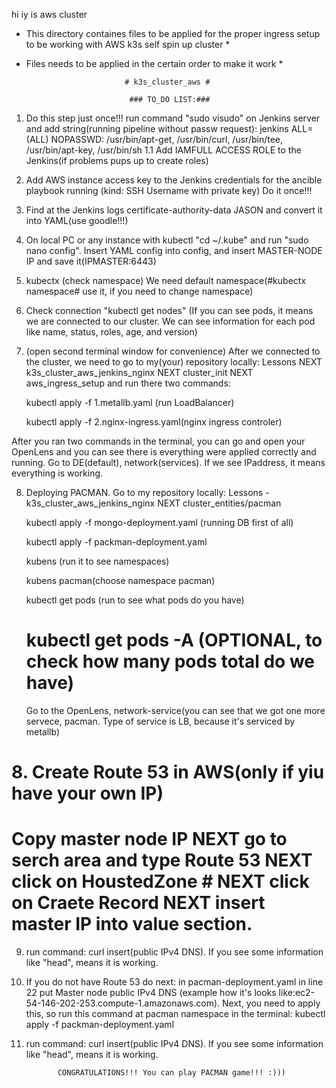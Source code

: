 hi iy is aws cluster 
* This directory containes files to be applied for the proper ingress setup to be working with AWS k3s self spin up cluster *
* Files needs to be applied in the certain order to make it work *


                            # k3s_cluster_aws #

                             ### TO_DO LIST:###

1. Do this step just once!!! run command "sudo visudo" on Jenkins server and add string(running pipeline without passw request):
   jenkins ALL=(ALL) NOPASSWD: /usr/bin/apt-get, /usr/bin/curl, /usr/bin/tee, /usr/bin/apt-key, /usr/bin/sh
   1.1 Add IAMFULL ACCESS ROLE to the Jenkins(if problems pups up to create roles)

2. Add AWS instance access key to the Jenkins credentials for the ancible playbook running (kind: SSH Username with private key) Do it once!!!

3. Find at the Jenkins logs certificate-authority-data JASON and convert it into YAML(use goodle!!!)

4. On local PC or any instance with kubectl "cd ~/.kube" and run "sudo nano config". Insert YAML config into config, and insert  MASTER-NODE IP and save it(IPMASTER:6443)

6. kubectx (check namespace) We need default namespace(#kubectx namespace# use it, if you need to change namespace)

5. Check connection "kubectl get nodes" (If you can see pods, it means we are connected to our cluster. We can see information for each pod like name, status, roles, age, and version)

6. (open second terminal window for convenience) After we connected to the cluster, we need to go to my(your) repository locally: Lessons NEXT k3s_cluster_aws_jenkins_nginx NEXT cluster_init  NEXT  aws_ingress_setup and run there two commands:

   kubectl apply -f 1.metallb.yaml (run LoadBalancer)

   kubectl apply -f 2.nginx-ingress.yaml(nginx ingress controler)

After you ran two commands in the terminal, you can go and open your OpenLens and you can see there is everything were applied correctly and running. Go to DE(default), network(services). If we see IPaddress, it means everything is working.

8. Deploying PACMAN. Go to my repository locally: Lessons - k3s_cluster_aws_jenkins_nginx NEXT cluster_entities/pacman

     kubectl apply -f mongo-deployment.yaml (running DB first of all)

     kubectl apply -f packman-deployment.yaml

     kubens (run it to see namespaces)

     kubens pacman(choose namespace pacman)

     kubectl get pods (run to see what pods do you have)

     # kubectl get pods -A (OPTIONAL, to check how many pods total do we have)
     Go to the OpenLens, network-service(you can see that we got one more servece, pacman. Type of service is LB, because it's 
     serviced by metallb)


#  8.  Create Route 53 in AWS(only if yiu have your own IP)
#  Copy master node IP NEXT go to serch area and type Route 53 NEXT click on HoustedZone #  NEXT click on Craete Record NEXT insert master IP into value section.


9. run command: curl insert(public IPv4 DNS). If you see some information like "head", means it is working.


10. If you do not have Route 53 do next: in pacman-deployment.yaml in line 22 put Master node public IPv4 DNS (example how it's looks like:ec2-54-146-202-253.compute-1.amazonaws.com). Next, you need to apply this, so run this command at pacman namespace in the terminal: kubectl apply -f packman-deployment.yaml


11. run command: curl insert(public IPv4 DNS). If you see some information like "head", means it is working.

  


               CONGRATULATIONS!!! You can play PACMAN game!!! :))) 











